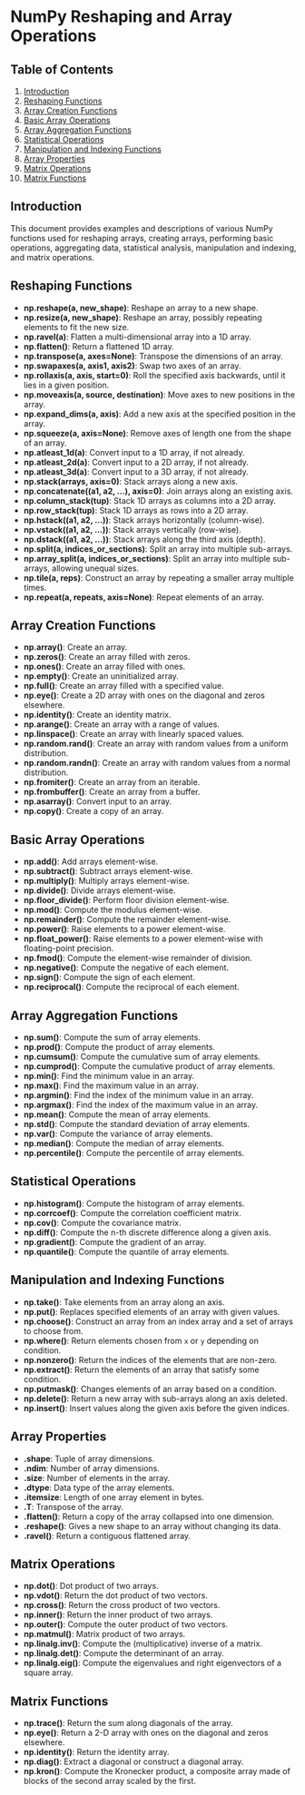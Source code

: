 # NumPy Reshaping and Array Operations

## Table of Contents
1. [Introduction](#introduction)
2. [Reshaping Functions](#reshaping-functions)
3. [Array Creation Functions](#array-creation-functions)
4. [Basic Array Operations](#basic-array-operations)
5. [Array Aggregation Functions](#array-aggregation-functions)
6. [Statistical Operations](#statistical-operations)
7. [Manipulation and Indexing Functions](#manipulation-and-indexing-functions)
8. [Array Properties](#array-properties)
9. [Matrix Operations](#matrix-operations)
10. [Matrix Functions](#matrix-functions)

## Introduction
This document provides examples and descriptions of various NumPy functions used for reshaping arrays, creating arrays, performing basic operations, aggregating data, statistical analysis, manipulation and indexing, and matrix operations.

## Reshaping Functions
- **np.reshape(a, new_shape)**: Reshape an array to a new shape.
- **np.resize(a, new_shape)**: Reshape an array, possibly repeating elements to fit the new size.
- **np.ravel(a)**: Flatten a multi-dimensional array into a 1D array.
- **np.flatten()**: Return a flattened 1D array.
- **np.transpose(a, axes=None)**: Transpose the dimensions of an array.
- **np.swapaxes(a, axis1, axis2)**: Swap two axes of an array.
- **np.rollaxis(a, axis, start=0)**: Roll the specified axis backwards, until it lies in a given position.
- **np.moveaxis(a, source, destination)**: Move axes to new positions in the array.
- **np.expand_dims(a, axis)**: Add a new axis at the specified position in the array.
- **np.squeeze(a, axis=None)**: Remove axes of length one from the shape of an array.
- **np.atleast_1d(a)**: Convert input to a 1D array, if not already.
- **np.atleast_2d(a)**: Convert input to a 2D array, if not already.
- **np.atleast_3d(a)**: Convert input to a 3D array, if not already.
- **np.stack(arrays, axis=0)**: Stack arrays along a new axis.
- **np.concatenate((a1, a2, ...), axis=0)**: Join arrays along an existing axis.
- **np.column_stack(tup)**: Stack 1D arrays as columns into a 2D array.
- **np.row_stack(tup)**: Stack 1D arrays as rows into a 2D array.
- **np.hstack((a1, a2, ...))**: Stack arrays horizontally (column-wise).
- **np.vstack((a1, a2, ...))**: Stack arrays vertically (row-wise).
- **np.dstack((a1, a2, ...))**: Stack arrays along the third axis (depth).
- **np.split(a, indices_or_sections)**: Split an array into multiple sub-arrays.
- **np.array_split(a, indices_or_sections)**: Split an array into multiple sub-arrays, allowing unequal sizes.
- **np.tile(a, reps)**: Construct an array by repeating a smaller array multiple times.
- **np.repeat(a, repeats, axis=None)**: Repeat elements of an array.

## Array Creation Functions
- **np.array()**: Create an array.
- **np.zeros()**: Create an array filled with zeros.
- **np.ones()**: Create an array filled with ones.
- **np.empty()**: Create an uninitialized array.
- **np.full()**: Create an array filled with a specified value.
- **np.eye()**: Create a 2D array with ones on the diagonal and zeros elsewhere.
- **np.identity()**: Create an identity matrix.
- **np.arange()**: Create an array with a range of values.
- **np.linspace()**: Create an array with linearly spaced values.
- **np.random.rand()**: Create an array with random values from a uniform distribution.
- **np.random.randn()**: Create an array with random values from a normal distribution.
- **np.fromiter()**: Create an array from an iterable.
- **np.frombuffer()**: Create an array from a buffer.
- **np.asarray()**: Convert input to an array.
- **np.copy()**: Create a copy of an array.

## Basic Array Operations
- **np.add()**: Add arrays element-wise.
- **np.subtract()**: Subtract arrays element-wise.
- **np.multiply()**: Multiply arrays element-wise.
- **np.divide()**: Divide arrays element-wise.
- **np.floor_divide()**: Perform floor division element-wise.
- **np.mod()**: Compute the modulus element-wise.
- **np.remainder()**: Compute the remainder element-wise.
- **np.power()**: Raise elements to a power element-wise.
- **np.float_power()**: Raise elements to a power element-wise with floating-point precision.
- **np.fmod()**: Compute the element-wise remainder of division.
- **np.negative()**: Compute the negative of each element.
- **np.sign()**: Compute the sign of each element.
- **np.reciprocal()**: Compute the reciprocal of each element.

## Array Aggregation Functions
- **np.sum()**: Compute the sum of array elements.
- **np.prod()**: Compute the product of array elements.
- **np.cumsum()**: Compute the cumulative sum of array elements.
- **np.cumprod()**: Compute the cumulative product of array elements.
- **np.min()**: Find the minimum value in an array.
- **np.max()**: Find the maximum value in an array.
- **np.argmin()**: Find the index of the minimum value in an array.
- **np.argmax()**: Find the index of the maximum value in an array.
- **np.mean()**: Compute the mean of array elements.
- **np.std()**: Compute the standard deviation of array elements.
- **np.var()**: Compute the variance of array elements.
- **np.median()**: Compute the median of array elements.
- **np.percentile()**: Compute the percentile of array elements.

## Statistical Operations
- **np.histogram()**: Compute the histogram of array elements.
- **np.corrcoef()**: Compute the correlation coefficient matrix.
- **np.cov()**: Compute the covariance matrix.
- **np.diff()**: Compute the n-th discrete difference along a given axis.
- **np.gradient()**: Compute the gradient of an array.
- **np.quantile()**: Compute the quantile of array elements.

## Manipulation and Indexing Functions
- **np.take()**: Take elements from an array along an axis.
- **np.put()**: Replaces specified elements of an array with given values.
- **np.choose()**: Construct an array from an index array and a set of arrays to choose from.
- **np.where()**: Return elements chosen from `x` or `y` depending on condition.
- **np.nonzero()**: Return the indices of the elements that are non-zero.
- **np.extract()**: Return the elements of an array that satisfy some condition.
- **np.putmask()**: Changes elements of an array based on a condition.
- **np.delete()**: Return a new array with sub-arrays along an axis deleted.
- **np.insert()**: Insert values along the given axis before the given indices.

## Array Properties
- **.shape**: Tuple of array dimensions.
- **.ndim**: Number of array dimensions.
- **.size**: Number of elements in the array.
- **.dtype**: Data type of the array elements.
- **.itemsize**: Length of one array element in bytes.
- **.T**: Transpose of the array.
- **.flatten()**: Return a copy of the array collapsed into one dimension.
- **.reshape()**: Gives a new shape to an array without changing its data.
- **.ravel()**: Return a contiguous flattened array.

## Matrix Operations
- **np.dot()**: Dot product of two arrays.
- **np.vdot()**: Return the dot product of two vectors.
- **np.cross()**: Return the cross product of two vectors.
- **np.inner()**: Return the inner product of two arrays.
- **np.outer()**: Compute the outer product of two vectors.
- **np.matmul()**: Matrix product of two arrays.
- **np.linalg.inv()**: Compute the (multiplicative) inverse of a matrix.
- **np.linalg.det()**: Compute the determinant of an array.
- **np.linalg.eig()**: Compute the eigenvalues and right eigenvectors of a square array.

## Matrix Functions
- **np.trace()**: Return the sum along diagonals of the array.
- **np.eye()**: Return a 2-D array with ones on the diagonal and zeros elsewhere.
- **np.identity()**: Return the identity array.
- **np.diag()**: Extract a diagonal or construct a diagonal array.
- **np.kron()**: Compute the Kronecker product, a composite array made of blocks of the second array scaled by the first.
